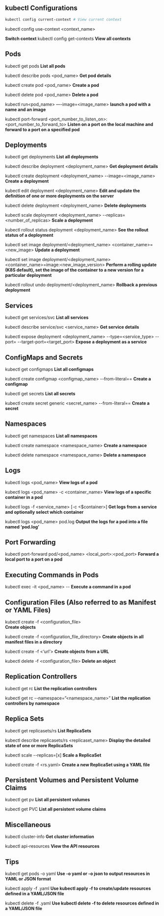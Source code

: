 ## kubectl Configurations

```bash
kubectl config current-context # View current context
```
kubectl config use-context <context_name>

**Switch context**
kubectl config get-contexts
**View all contexts**

## Pods

kubectl get pods
**List all pods**

kubectl describe pods <pod_name>
**Get pod details**

kubectl create pod <pod_name>
**Create a pod**

kubectl delete pod <pod_name>
**Delete a pod**

kubectl run<pod_name> —-image=<image_name>
**launch a pod with a name and an image**

kubectl port-forward <pod name> <port_number_to_listen_on>:<port_number_to_forward_to>
**Listen on a port on the local machine and forward to a port on a specified pod**

## Deployments

kubectl get deployments
**List all deployments**

kubectl describe deployment <deployment_name>
**Get deployment details**

kubectl create deployment <deployment_name> --image=<image_name>
**Create a deployment**

kubectl edit deployment <deployment_name>
**Edit and update the definition of one or more deployments on the server**

kubectl delete deployment <deployment_name>
**Delete deployments**

kubectl scale deployment <deployment_name> --replicas=<number_of_replicas>
**Scale a deployment**

kubectl rollout status deployment <deployment_name> 
**See the rollout status of a deployment**

kubectl set image deployment/<deployment_name> <container_name>=<new_image>
**Update a deployment**

kubectl set image deployment/<deployment_name> <container_name>=image:<new_image_version>
**Perform a rolling update (K8S default), set the image of the container to a new version for a particular deployment**

kubectl rollout undo deployment/<deployment_name>
**Rollback a previous deployment**

## Services

kubectl get services/svc
**List all services**

kubectl describe service/svc <service_name>
**Get service details**

kubectl expose deployment <deployment_name> --type=<service_type> --port=<port> --target-port=<target_port>
**Expose a deployment as a service**

## ConfigMaps and Secrets

kubectl get configmaps
**List all configmaps**

kubectl create configmap <configmap_name> --from-literal=<key>=<value>
**Create a configmap**

kubectl get secrets
**List all secrets**

kubectl create secret generic <secret_name> --from-literal=<key>=<value>
**Create a secret**

## Namespaces

kubectl get namespaces
**List all namespaces**

kubectl create namespace <namespace_name>
**Create a namespace**

kubectl delete namespace <namespace_name>
**Delete a namespace**

## Logs

kubectl logs <pod_name>
**View logs of a pod**

kubectl logs <pod_name> -c <container_name>
**View logs of a specific container in a pod**

kubectl logs -f <service_name> [-c <$container>] 
**Get logs from a service and optionally select which container**

kubectl logs <pod_name> pod.log 
**Output the logs for a pod into a file named ‘pod.log’**

## Port Forwarding

kubectl port-forward pod/<pod_name> <local_port>:<pod_port>
**Forward a local port to a port on a pod**

## Executing Commands in Pods

kubectl exec -it <pod_name> -- <command>
**Execute a command in a pod**

## Configuration Files (Also referred to as Manifest or YAML Files)

kubectl create -f <configuration_file>  
**Create objects**

kubectl create -f <configuration_file_directory> 
**Create objects in all manifest files in a directory**

kubectl create -f <‘url’> 
**Create objects from a URL**

kubectl delete -f <configuration_file> 
**Delete an object**

## Replication Controllers

kubectl get rc
**List the replication controllers**

kubectl get rc --namespace=”<namespace_name>” 
**List the replication controllers by namespace**

## Replica Sets

kubectl get replicasets/rs
**List ReplicaSets**

kubectl describe replicasets/rs <replicaset_name>
**Display the detailed state of one or more ReplicaSets**

kubectl scale --replicas=[x] 
**Scale a ReplicaSet**

kubectl create -f <rs.yaml>
**Create a new ReplicaSet using a YAML file**

## Persistent Volumes and Persistent Volume Claims

kubectl get pv
**List all persistent volumes**

kubectl get PVC
**List all persistent volume claims**

## Miscellaneous

kubectl cluster-info
**Get cluster information**

kubectl api-resources
**View the API resources**

## Tips

kubectl get pods -o yaml
**Use -o yaml or -o json to output resources in YAML or JSON format**

kubectl apply -f <file>.yaml
**Use kubectl apply -f <file> to create/update resources defined in a YAML/JSON file**

kubectl delete -f <file>.yaml
**Use kubectl delete -f <file> to delete resources defined in a YAML/JSON file**

